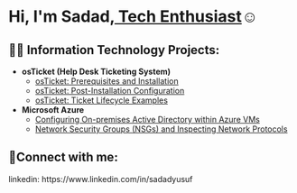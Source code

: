 <h1>Hi, I'm Sadad,<a href="https://linkedin.com/in/Josh"> Tech Enthusiast</a>☺</h1>

<h2>👨‍💻 Information Technology Projects:</h2>

- <b>osTicket (Help Desk Ticketing System)</b>
  - [osTicket: Prerequisites and Installation](https://github.com/Only1Sadad/osticket-prereqs)
  - [osTicket: Post-Installation Configuration](https://github.com/Only1Sadad/post-install-config)
  - [osTicket: Ticket Lifecycle Examples](https://github.com/Only1Sadad/ticket-lifecycle)
- <b>Microsoft Azure</b>
  - [Configuring On-premises Active Directory within Azure VMs](https://github.com/Only1Sadad/configure-ad)
  - [Network Security Groups (NSGs) and Inspecting Network Protocols](https://github.com/Only1Sadad/azure-network-protocols)

<h2>🤳Connect with me:</h2>
linkedin: https://www.linkedin.com/in/sadadyusuf
